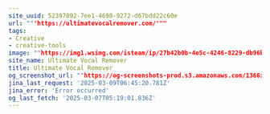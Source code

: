 ```yaml
---
site_uuid: 52397892-7ee1-4698-9272-d67bdd22c60e
url: ""'https://ultimatevocalremover.com/'""
tags:
- Creative
- creative-tools
image: ""https://img1.wsimg.com/isteam/ip/27b42b0b-4e5c-4246-8229-db96bd3bf24e/UVR_v5.6.png""
site_name: Ultimate Vocal Remover
title: Ultimate Vocal Remover
og_screenshot_url: ""https://og-screenshots-prod.s3.amazonaws.com/1366x768/80/false/3ae39f7831043a8dc43f85c87c0e4e34cc1a3148f6122ac3718291b1c7be6ac1.jpeg""
jina_last_request: '2025-03-09T06:45:20.781Z'
jina_error: 'Error occurred'
og_last_fetch: '2025-03-07T05:19:01.836Z'
---
```


